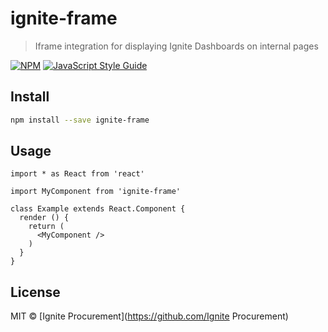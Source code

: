 # ignite-frame

> Iframe integration for displaying Ignite Dashboards on internal pages

[![NPM](https://img.shields.io/npm/v/ignite-frame.svg)](https://www.npmjs.com/package/ignite-frame) [![JavaScript Style Guide](https://img.shields.io/badge/code_style-standard-brightgreen.svg)](https://standardjs.com)

## Install

```bash
npm install --save ignite-frame
```

## Usage

```tsx
import * as React from 'react'

import MyComponent from 'ignite-frame'

class Example extends React.Component {
  render () {
    return (
      <MyComponent />
    )
  }
}
```

## License

MIT © [Ignite Procurement](https://github.com/Ignite Procurement)
